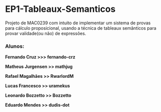 # EP1-Tableaux-Semanticos

Projeto de MAC0239 com intuito de implementar um sistema de provas para cálculo proposicional, usando a técnica de tableaux semânticos para provar validade(ou não) de expressões.

### Alunos:

**Fernando Cruz >>> fernando-crz** 

**Matheus Jurgensen >> mathjug**

**Rafael Magalhães >> RwarlordM**

**Lucas Francesco >> uramekus**

**Leonardo Bozzetto >> Bozzetto**

**Eduardo Mendes >> dudis-dot**
